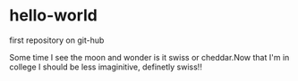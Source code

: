 # hello-world
first repository on git-hub


Some time I see the moon and wonder
is it swiss or cheddar.Now that I'm in college I should be less imaginitive,
definetly swiss!!
